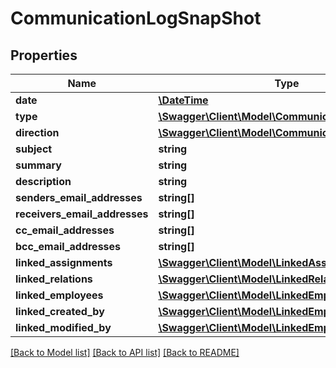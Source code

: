 # CommunicationLogSnapShot

## Properties
Name | Type | Description | Notes
------------ | ------------- | ------------- | -------------
**date** | [**\DateTime**](\DateTime.md) |  | [optional] 
**type** | [**\Swagger\Client\Model\CommunicationLogType**](CommunicationLogType.md) |  | [optional] 
**direction** | [**\Swagger\Client\Model\CommunicationLogDirection**](CommunicationLogDirection.md) |  | [optional] 
**subject** | **string** |  | [optional] 
**summary** | **string** |  | [optional] 
**description** | **string** |  | [optional] 
**senders_email_addresses** | **string[]** |  | [optional] 
**receivers_email_addresses** | **string[]** |  | [optional] 
**cc_email_addresses** | **string[]** |  | [optional] 
**bcc_email_addresses** | **string[]** |  | [optional] 
**linked_assignments** | [**\Swagger\Client\Model\LinkedAssignment[]**](LinkedAssignment.md) |  | [optional] 
**linked_relations** | [**\Swagger\Client\Model\LinkedRelation[]**](LinkedRelation.md) |  | [optional] 
**linked_employees** | [**\Swagger\Client\Model\LinkedEmployee[]**](LinkedEmployee.md) |  | [optional] 
**linked_created_by** | [**\Swagger\Client\Model\LinkedEmployee**](LinkedEmployee.md) |  | [optional] 
**linked_modified_by** | [**\Swagger\Client\Model\LinkedEmployee**](LinkedEmployee.md) |  | [optional] 

[[Back to Model list]](../README.md#documentation-for-models) [[Back to API list]](../README.md#documentation-for-api-endpoints) [[Back to README]](../README.md)


